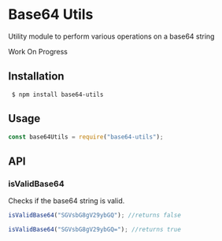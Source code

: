 
# Base64 Utils

Utility module to perform various operations on a base64 string

Work On Progress

## Installation

```
 $ npm install base64-utils 
 ```

 ## Usage

 ```js
 const base64Utils = require("base64-utils");
```

## API

### isValidBase64
Checks if the base64 string is valid.

```js
isValidBase64("SGVsbG8gV29ybGQ"); //returns false

isValidBase64("SGVsbG8gV29ybGQ="); //returns true
```
